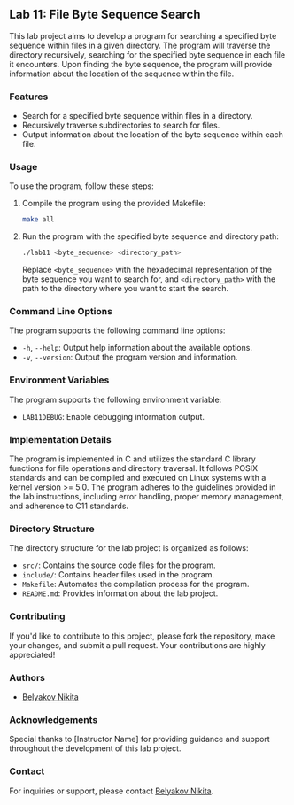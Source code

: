 ## Lab 11: File Byte Sequence Search

This lab project aims to develop a program for searching a specified byte sequence within files in a given directory. The program will traverse the directory recursively, searching for the specified byte sequence in each file it encounters. Upon finding the byte sequence, the program will provide information about the location of the sequence within the file.

### Features

- Search for a specified byte sequence within files in a directory.
- Recursively traverse subdirectories to search for files.
- Output information about the location of the byte sequence within each file.

### Usage

To use the program, follow these steps:

1. Compile the program using the provided Makefile:
    ```bash
    make all
    ```

2. Run the program with the specified byte sequence and directory path:
    ```bash
    ./lab11 <byte_sequence> <directory_path>
    ```

    Replace `<byte_sequence>` with the hexadecimal representation of the byte sequence you want to search for, and `<directory_path>` with the path to the directory where you want to start the search.

### Command Line Options

The program supports the following command line options:

- `-h`, `--help`: Output help information about the available options.
- `-v`, `--version`: Output the program version and information.

### Environment Variables

The program supports the following environment variable:

- `LAB11DEBUG`: Enable debugging information output.

### Implementation Details

The program is implemented in C and utilizes the standard C library functions for file operations and directory traversal. It follows POSIX standards and can be compiled and executed on Linux systems with a kernel version >= 5.0. The program adheres to the guidelines provided in the lab instructions, including error handling, proper memory management, and adherence to C11 standards.

### Directory Structure

The directory structure for the lab project is organized as follows:

- `src/`: Contains the source code files for the program.
- `include/`: Contains header files used in the program.
- `Makefile`: Automates the compilation process for the program.
- `README.md`: Provides information about the lab project.

### Contributing

If you'd like to contribute to this project, please fork the repository, make your changes, and submit a pull request. Your contributions are highly appreciated!

### Authors

- [Belyakov Nikita](https://github.com/17HIERARCH70)

### Acknowledgements

Special thanks to [Instructor Name] for providing guidance and support throughout the development of this lab project.

### Contact

For inquiries or support, please contact [Belyakov Nikita](nikitabelekov@gmail.com).
